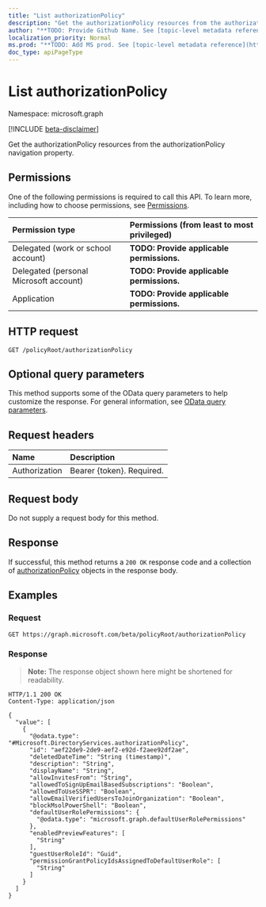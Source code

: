 ```yaml
---
title: "List authorizationPolicy"
description: "Get the authorizationPolicy resources from the authorizationPolicy navigation property."
author: "**TODO: Provide Github Name. See [topic-level metadata reference](https://msgo.azurewebsites.net/add/document/guidelines/metadata.html#topic-level-metadata)**"
localization_priority: Normal
ms.prod: "**TODO: Add MS prod. See [topic-level metadata reference](https://msgo.azurewebsites.net/add/document/guidelines/metadata.html#topic-level-metadata)**"
doc_type: apiPageType
---
```


# List authorizationPolicy
Namespace: microsoft.graph

[!INCLUDE [beta-disclaimer](../../includes/beta-disclaimer.md)]

Get the authorizationPolicy resources from the authorizationPolicy navigation property.

## Permissions
One of the following permissions is required to call this API. To learn more, including how to choose permissions, see [Permissions](/graph/permissions-reference).

|Permission type|Permissions (from least to most privileged)|
|:---|:---|
|Delegated (work or school account)|**TODO: Provide applicable permissions.**|
|Delegated (personal Microsoft account)|**TODO: Provide applicable permissions.**|
|Application|**TODO: Provide applicable permissions.**|

## HTTP request

<!-- {
  "blockType": "ignored"
}
-->
``` http
GET /policyRoot/authorizationPolicy
```

## Optional query parameters
This method supports some of the OData query parameters to help customize the response. For general information, see [OData query parameters](/graph/query-parameters).

## Request headers
|Name|Description|
|:---|:---|
|Authorization|Bearer {token}. Required.|

## Request body
Do not supply a request body for this method.

## Response

If successful, this method returns a `200 OK` response code and a collection of [authorizationPolicy](../resources/authorizationpolicy.md) objects in the response body.

## Examples

### Request
<!-- {
  "blockType": "request",
  "name": "list_authorizationpolicy"
}
-->
``` http
GET https://graph.microsoft.com/beta/policyRoot/authorizationPolicy
```


### Response
>**Note:** The response object shown here might be shortened for readability.
<!-- {
  "blockType": "response",
  "truncated": true,
  "@odata.type": "Collection(Microsoft.DirectoryServices.authorizationPolicy)"
}
-->
``` http
HTTP/1.1 200 OK
Content-Type: application/json

{
  "value": [
    {
      "@odata.type": "#Microsoft.DirectoryServices.authorizationPolicy",
      "id": "aef22de9-2de9-aef2-e92d-f2aee92df2ae",
      "deletedDateTime": "String (timestamp)",
      "description": "String",
      "displayName": "String",
      "allowInvitesFrom": "String",
      "allowedToSignUpEmailBasedSubscriptions": "Boolean",
      "allowedToUseSSPR": "Boolean",
      "allowEmailVerifiedUsersToJoinOrganization": "Boolean",
      "blockMsolPowerShell": "Boolean",
      "defaultUserRolePermissions": {
        "@odata.type": "microsoft.graph.defaultUserRolePermissions"
      },
      "enabledPreviewFeatures": [
        "String"
      ],
      "guestUserRoleId": "Guid",
      "permissionGrantPolicyIdsAssignedToDefaultUserRole": [
        "String"
      ]
    }
  ]
}
```

